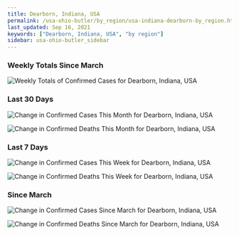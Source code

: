 ```yaml
---
title: Dearborn, Indiana, USA
permalink: /usa-ohio-butler/by_region/usa-indiana-dearborn-by_region.html
last_updated: Sep 16, 2021
keywords: ["Dearborn, Indiana, USA", "by region"]
sidebar: usa-ohio-butler_sidebar
---
```


<h3>Weekly Totals Since March</h3>

![Weekly Totals of Confirmed Cases for Dearborn, Indiana, USA](/covid_tracker/images/graphs/usa-indiana-dearborn-weekly_totals_graph.png)

<h3>Last 30 Days</h3>

![Change in Confirmed Cases This Month for Dearborn, Indiana, USA](/covid_tracker/images/graphs/usa-indiana-dearborn-delta_confirmed-30_days_graph.png)

![Change in Confirmed Deaths This Month for Dearborn, Indiana, USA](/covid_tracker/images/graphs/usa-indiana-dearborn-delta_deaths-30_days_graph.png)

<h3>Last 7 Days</h3>

![Change in Confirmed Cases This Week for Dearborn, Indiana, USA](/covid_tracker/images/graphs/usa-indiana-dearborn-delta_confirmed-7_days_graph.png)

![Change in Confirmed Deaths This Week for Dearborn, Indiana, USA](/covid_tracker/images/graphs/usa-indiana-dearborn-delta_deaths-7_days_graph.png)

<h3>Since March</h3>

![Change in Confirmed Cases Since March for Dearborn, Indiana, USA](/covid_tracker/images/graphs/usa-indiana-dearborn-delta_confirmed-since_march_graph.png)

![Change in Confirmed Deaths Since March for Dearborn, Indiana, USA](/covid_tracker/images/graphs/usa-indiana-dearborn-delta_deaths-since_march_graph.png)
